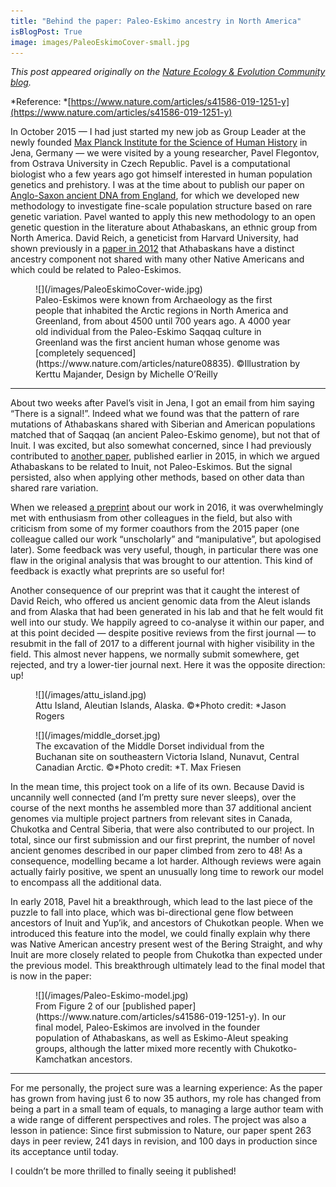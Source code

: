 ```yaml
---
title: "Behind the paper: Paleo-Eskimo ancestry in North America"
isBlogPost: True
image: images/PaleoEskimoCover-small.jpg
---
```


*This post appeared originally on the *[Nature Ecology & Evolution Community
blog](https://natureecoevocommunity.nature.com/users/253326-stephan-schiffels/posts/49657-paleo-eskimo-ancestry-in-north-america-or-how-to-grow-a-paper-from-6-to-35-authors)*.*

*Reference:
*[https://www.nature.com/articles/s41586-019-1251-y](https://www.nature.com/articles/s41586-019-1251-y)

In October 2015 — I had just started my new job as Group Leader at the newly
founded [Max Planck Institute for the Science of Human
History](https://www.shh.mpg.de) in Jena, Germany — we were visited by a young
researcher, Pavel Flegontov, from Ostrava University in Czech Republic. Pavel is
a computational biologist who a few years ago got himself interested in human
population genetics and prehistory. I was at the time about to publish our paper
on [Anglo-Saxon ancient DNA from
England](/posts/2016-01-22-raremut1.html),
for which we developed new methodology to investigate fine-scale population
structure based on rare genetic variation. Pavel wanted to apply this new
methodology to an open genetic question in the literature about Athabaskans, an
ethnic group from North America. David Reich, a geneticist from Harvard
University, had shown previously in a [paper in
2012](https://www.nature.com/articles/nature11258) that Athabaskans have a
distinct ancestry component not shared with many other Native Americans and
which could be related to Paleo-Eskimos.

<figure>
    ![](/images/PaleoEskimoCover-wide.jpg)
    <figcaption>
        Paleo-Eskimos were known from Archaeology as the first people that inhabited the
Arctic regions in North America and Greenland, from about 4500 until 700 years
ago. A 4000 year old individual from the Paleo-Eskimo Saqqaq culture in
Greenland was the first ancient human whose genome was [completely
sequenced](https://www.nature.com/articles/nature08835). ©Illustration by Kerttu
Majander, Design by Michelle O’Reilly</figcaption>
</figure>

*****

About two weeks after Pavel’s visit in Jena, I got an email from him saying
“There is a signal!”. Indeed what we found was that the pattern of rare
mutations of Athabaskans shared with Siberian and American populations matched
that of Saqqaq (an ancient Paleo-Eskimo genome), but not that of Inuit. I was
excited, but also somewhat concerned, since I had previously contributed to
[another
paper](http://science.sciencemag.org/content/sci/349/6250/aab3884.full),
published earlier in 2015, in which we argued Athabaskans to be related to
Inuit, not Paleo-Eskimos. But the signal persisted, also when applying other
methods, based on other data than shared rare variation.

When we released [a
preprint](https://www.biorxiv.org/content/10.1101/074476v1.full) about our work
in 2016, it was overwhelmingly met with enthusiasm from other colleagues in the
field, but also with criticism from some of my former coauthors from the 2015
paper (one colleague called our work “unscholarly” and “manipulative”, but
apologised later). Some feedback was very useful, though, in particular there
was one flaw in the original analysis that was brought to our attention. This
kind of feedback is exactly what preprints are so useful for!

Another consequence of our preprint was that it caught the interest of David
Reich, who offered us ancient genomic data from the Aleut islands and from
Alaska that had been generated in his lab and that he felt would fit well into
our study. We happily agreed to co-analyse it within our paper, and at this
point decided — despite positive reviews from the first journal — to resubmit in
the fall of 2017 to a different journal with higher visibility in the field.
This almost never happens, we normally submit somewhere, get rejected, and try a
lower-tier journal next. Here it was the opposite direction: up!

<figure>
![](/images/attu_island.jpg)
    <figcaption>Attu Island, Aleutian Islands, Alaska. ©*Photo credit: *Jason Rogers</figcaption>
</figure>

<figure>
    ![](/images/middle_dorset.jpg)
    <figcaption>The excavation of the Middle Dorset individual from the Buchanan site on
southeastern Victoria Island, Nunavut, Central Canadian Arctic. ©*Photo credit:
*T. Max Friesen</figcaption>
</figure>

In the mean time, this project took on a life of its own. Because David is
uncannily well connected (and I’m pretty sure never sleeps), over the course of
the next months he assembled more than 37 additional ancient genomes via
multiple project partners from relevant sites in Canada, Chukotka and Central
Siberia, that were also contributed to our project. In total, since our first
submission and our first preprint, the number of novel ancient genomes described
in our paper climbed from zero to 48! As a consequence, modelling became a lot
harder. Although reviews were again actually fairly positive, we spent an
unusually long time to rework our model to encompass all the additional data.

In early 2018, Pavel hit a breakthrough, which lead to the last piece of the
puzzle to fall into place, which was bi-directional gene flow between ancestors
of Inuit and Yup’ik, and ancestors of Chukotkan people. When we introduced this
feature into the model, we could finally explain why there was Native American
ancestry present west of the Bering Straight, and why Inuit are more closely
related to people from Chukotka than expected under the previous model. This
breakthrough ultimately lead to the final model that is now in the paper:

<figure>
![](/images/Paleo-Eskimo-model.jpg)
<figcaption class="figcaption_hack">From Figure 2 of our [published
paper](https://www.nature.com/articles/s41586-019-1251-y). In our final model,
Paleo-Eskimos are involved in the founder population of Athabaskans, as well as
Eskimo-Aleut speaking groups, although the latter mixed more recently with
Chukotko-Kamchatkan ancestors.</figcaption>
</figure>

*****

For me personally, the project sure was a learning experience: As the paper has
grown from having just 6 to now 35 authors, my role has changed from being a
part in a small team of equals, to managing a large author team with a wide
range of different perspectives and roles. The project was also a lesson in
patience: Since first submission to Nature, our paper spent 263 days in peer
review, 241 days in revision, and 100 days in production since its acceptance
until today.

I couldn’t be more thrilled to finally seeing it published!
